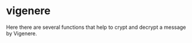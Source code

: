 vigenere
========
Here there are several functions that help to crypt and decrypt a message by Vigenere.
